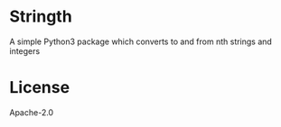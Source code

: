 
# Stringth

A simple Python3 package which converts to and from nth strings and integers

# License

Apache-2.0
